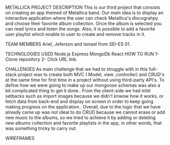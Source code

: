METALLICA PROJECT
DESCRIPTION
This is our third project that consists on creating an app themed of Metallica band. Our main idea is to display an interactive application where the user can check Metallica's discograhpy and choose their favorite album collection. Once the album is selected you can read lyrics and listen the songs. Also, it is possible to add a favorite user playlist which enable to user to create and remove tracks in it.

TEAM MEMBERS
Ariel, Jeferson and Ismael from SEI-ES 01.

TECHNOLOGIES USED
Node.js
Express
MongoDb
React
HOW TO RUN
1- Clone repository 2- Click URL link.

CHALLENGES
As main challenge that we had to struggle with in this full-stack project was to create both MVC ( Model, view ,controller) and CRUD's at the same time for first time in a project without using third-party API's. To define how we were going to make up our mongoose schemas was also a bit complicated thing to get it done.. From the client-side we had mild setbacks such as import images because we didn't knwow how it works, or fetch data from back-end and display on screen in order to keep going making progress on the application.. Overall, due to the logic that we have already came up was not ideal to do CRUD because we cannot erase or add new music to the albums, so we tried to achieve it by adding or deleting new albums collection and favorite playlists in the app, in other words, that was something tricky to carry out.

WIREFRAMES
